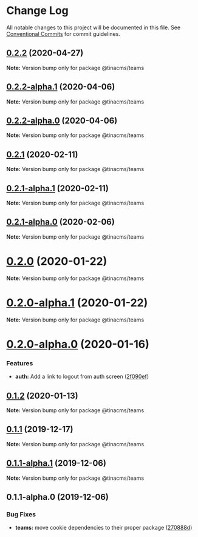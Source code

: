 # Change Log

All notable changes to this project will be documented in this file.
See [Conventional Commits](https://conventionalcommits.org) for commit guidelines.

## [0.2.2](https://github.com/tinacms/tinacms/compare/@tinacms/teams@0.2.2-alpha.1...@tinacms/teams@0.2.2) (2020-04-27)

**Note:** Version bump only for package @tinacms/teams





## [0.2.2-alpha.1](https://github.com/tinacms/tinacms/compare/@tinacms/teams@0.2.2-alpha.0...@tinacms/teams@0.2.2-alpha.1) (2020-04-06)

**Note:** Version bump only for package @tinacms/teams





## [0.2.2-alpha.0](https://github.com/tinacms/tinacms/compare/@tinacms/teams@0.2.1...@tinacms/teams@0.2.2-alpha.0) (2020-04-06)

**Note:** Version bump only for package @tinacms/teams





## [0.2.1](https://github.com/tinacms/tinacms/compare/@tinacms/teams@0.2.1-alpha.1...@tinacms/teams@0.2.1) (2020-02-11)

**Note:** Version bump only for package @tinacms/teams





## [0.2.1-alpha.1](https://github.com/tinacms/tinacms/compare/@tinacms/teams@0.2.1-alpha.0...@tinacms/teams@0.2.1-alpha.1) (2020-02-11)

**Note:** Version bump only for package @tinacms/teams





## [0.2.1-alpha.0](https://github.com/tinacms/tinacms/compare/@tinacms/teams@0.2.0...@tinacms/teams@0.2.1-alpha.0) (2020-02-06)

**Note:** Version bump only for package @tinacms/teams





# [0.2.0](https://github.com/tinacms/tinacms/compare/@tinacms/teams@0.2.0-alpha.1...@tinacms/teams@0.2.0) (2020-01-22)

**Note:** Version bump only for package @tinacms/teams





# [0.2.0-alpha.1](https://github.com/tinacms/tinacms/compare/@tinacms/teams@0.2.0-alpha.0...@tinacms/teams@0.2.0-alpha.1) (2020-01-22)

**Note:** Version bump only for package @tinacms/teams





# [0.2.0-alpha.0](https://github.com/tinacms/tinacms/compare/@tinacms/teams@0.1.2...@tinacms/teams@0.2.0-alpha.0) (2020-01-16)


### Features

* **auth:** Add a link to logout from auth screen ([2f090ef](https://github.com/tinacms/tinacms/commit/2f090ef))





## [0.1.2](https://github.com/tinacms/tinacms/compare/@tinacms/teams@0.1.2-alpha.0...@tinacms/teams@0.1.2) (2020-01-13)

**Note:** Version bump only for package @tinacms/teams





## [0.1.1](https://github.com/tinacms/tinacms/compare/@tinacms/teams@0.1.1-alpha.1...@tinacms/teams@0.1.1) (2019-12-17)

**Note:** Version bump only for package @tinacms/teams





## [0.1.1-alpha.1](https://github.com/tinacms/tinacms/compare/@tinacms/teams@0.1.1-alpha.0...@tinacms/teams@0.1.1-alpha.1) (2019-12-06)

**Note:** Version bump only for package @tinacms/teams





## 0.1.1-alpha.0 (2019-12-06)


### Bug Fixes

* **teams:** move cookie dependencies to their proper package ([270888d](https://github.com/tinacms/tinacms/commit/270888d))
